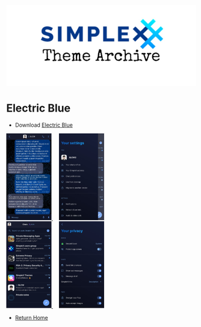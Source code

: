 ![SxC Theme Archive Banner](../resources/SxC_themeBanner.jpg)

# Electric Blue

* Download [Electric Blue](../themes/SxC_electricBlue.theme)

<a href="../screenshots/SxC_ElectricBlue01.jpg" target="_blank">
	<img src="../screenshots/SxC_ElectricBlue01.jpg" width="120">
</a>&nbsp;&nbsp;&nbsp;
<a href="../screenshots/SxC_ElectricBlue02.jpg" target="_blank">
	<img src="../screenshots/SxC_ElectricBlue02.jpg" width="120">
</a>
<br>
<a href="../screenshots/SxC_ElectricBlue03.jpg" target="_blank">
	<img src="../screenshots/SxC_ElectricBlue03.jpg" width="120">
</a>&nbsp;&nbsp;&nbsp;
<a href="../screenshots/SxC_ElectricBlue04.jpg" target="_blank">
	<img src="../screenshots/SxC_ElectricBlue04.jpg" width="120">
</a>

* [Return Home](../) 

